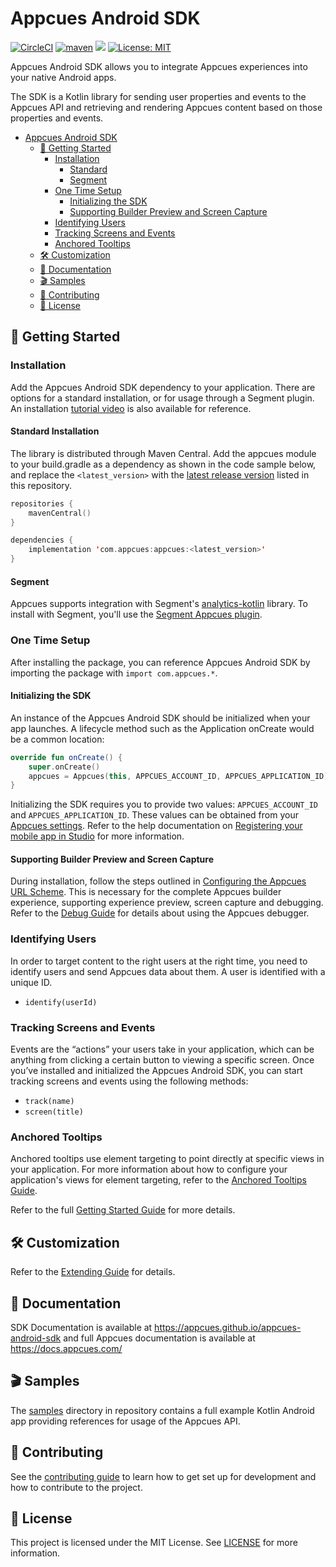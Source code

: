 # Appcues Android SDK
[![CircleCI](https://dl.circleci.com/status-badge/img/gh/appcues/appcues-android-sdk/tree/main.svg?style=shield)](https://dl.circleci.com/status-badge/redirect/gh/appcues/appcues-android-sdk/tree/main)
[![maven](https://img.shields.io/maven-central/v/com.appcues/appcues)](https://repo1.maven.org/maven2/com/appcues/appcues/)
[![](https://img.shields.io/badge/-documentation-informational)](https://appcues.github.io/appcues-android-sdk)
[![License: MIT](https://img.shields.io/badge/license-MIT-green.svg)](https://github.com/appcues/appcues-android-sdk/blob/main/LICENSE)

Appcues Android SDK allows you to integrate Appcues experiences into your native Android apps.

The SDK is a Kotlin library for sending user properties and events to the Appcues API and retrieving and rendering Appcues content based on those properties and events.

- [Appcues Android SDK](#appcues-android-sdk)
  - [🚀 Getting Started](#-getting-started)
    - [Installation](#installation)
      - [Standard](#standard-installation)
      - [Segment](#segment)
    - [One Time Setup](#one-time-setup)
      - [Initializing the SDK](#initializing-the-sdk)
      - [Supporting Builder Preview and Screen Capture](#supporting-builder-preview-and-screen-capture)
    - [Identifying Users](#identifying-users)
    - [Tracking Screens and Events](#tracking-screens-and-events)
    - [Anchored Tooltips](#anchored-tooltips)
  - [🛠 Customization](#-customization)
  - [📝 Documentation](#-documentation)
  - [🎬 Samples](#-samples)
  - [👷 Contributing](#-contributing)
  - [📄 License](#-license)

## 🚀 Getting Started

### Installation

Add the Appcues Android SDK dependency to your application. There are options for a standard installation, or for usage through a Segment plugin. An installation [tutorial video](https://appcues.wistia.com/medias/g6l6u32cjh) is also available for reference.

#### Standard Installation

The library is distributed through Maven Central. Add the appcues module to your build.gradle as a dependency as shown in the code sample below, and replace the `<latest_version>` with the [latest release version](https://github.com/appcues/appcues-android-sdk/releases) listed in this repository.

```kotlin
repositories {
    mavenCentral()
}

dependencies {
    implementation 'com.appcues:appcues:<latest_version>'
}
```

#### Segment

Appcues supports integration with Segment's [analytics-kotlin](https://github.com/segmentio/analytics-kotlin) library.  To install with Segment, you'll  use the [Segment Appcues plugin](https://github.com/appcues/segment-appcues-android).

 
### One Time Setup
 
After installing the package, you can reference Appcues Android SDK by importing the package with `import com.appcues.*`.

#### Initializing the SDK

An instance of the Appcues Android SDK should be initialized when your app launches. A lifecycle method such as the Application onCreate would be a common location:

```kotlin
override fun onCreate() {
    super.onCreate()
    appcues = Appcues(this, APPCUES_ACCOUNT_ID, APPCUES_APPLICATION_ID)
}
```

Initializing the SDK requires you to provide two values: `APPCUES_ACCOUNT_ID` and `APPCUES_APPLICATION_ID`. These values can be obtained from your [Appcues settings](https://studio.appcues.com/settings/account). Refer to the help documentation on [Registering your mobile app in Studio](https://docs.appcues.com/article/848-registering-your-mobile-app-in-studio) for more information.

#### Supporting Builder Preview and Screen Capture

During installation, follow the steps outlined in [Configuring the Appcues URL Scheme](https://github.com/appcues/appcues-android-sdk/blob/main/docs/URLSchemeConfiguring.md). This is necessary for the complete Appcues builder experience, supporting experience preview, screen capture and debugging. Refer to the [Debug Guide](https://github.com/appcues/appcues-android-sdk/blob/main/docs/Debugging.md) for details about using the Appcues debugger.

### Identifying Users

In order to target content to the right users at the right time, you need to identify users and send Appcues data about them. A user is identified with a unique ID.

- `identify(userId)`

### Tracking Screens and Events

Events are the “actions” your users take in your application, which can be anything from clicking a certain button to viewing a specific screen. Once you’ve installed and initialized the Appcues Android SDK, you can start tracking screens and events using the following methods:

- `track(name)`
- `screen(title)`

### Anchored Tooltips

Anchored tooltips use element targeting to point directly at specific views in your application. For more information about how to configure your application's views for element targeting, refer to the [Anchored Tooltips Guide](https://github.com/appcues/appcues-android-sdk/blob/main/docs/AnchoredTooltips.md).

Refer to the full [Getting Started Guide](https://github.com/appcues/appcues-android-sdk/blob/main/docs/GettingStarted.md) for more details.

## 🛠 Customization

Refer to the [Extending Guide](https://github.com/appcues/appcues-android-sdk/blob/main/docs/Extending.md) for details.

## 📝 Documentation

SDK Documentation is available at https://appcues.github.io/appcues-android-sdk and full Appcues documentation is available at https://docs.appcues.com/

## 🎬 Samples

The [samples](https://github.com/appcues/appcues-android-sdk/tree/main/samples) directory in repository contains a full example Kotlin Android app providing references for usage of the Appcues API.

## 👷 Contributing

See the [contributing guide](https://github.com/appcues/appcues-android-sdk/blob/main/CONTRIBUTING.md) to learn how to get set up for development and how to contribute to the project.

## 📄 License

This project is licensed under the MIT License. See [LICENSE](https://github.com/appcues/appcues-android-sdk/blob/main/LICENSE) for more information.
